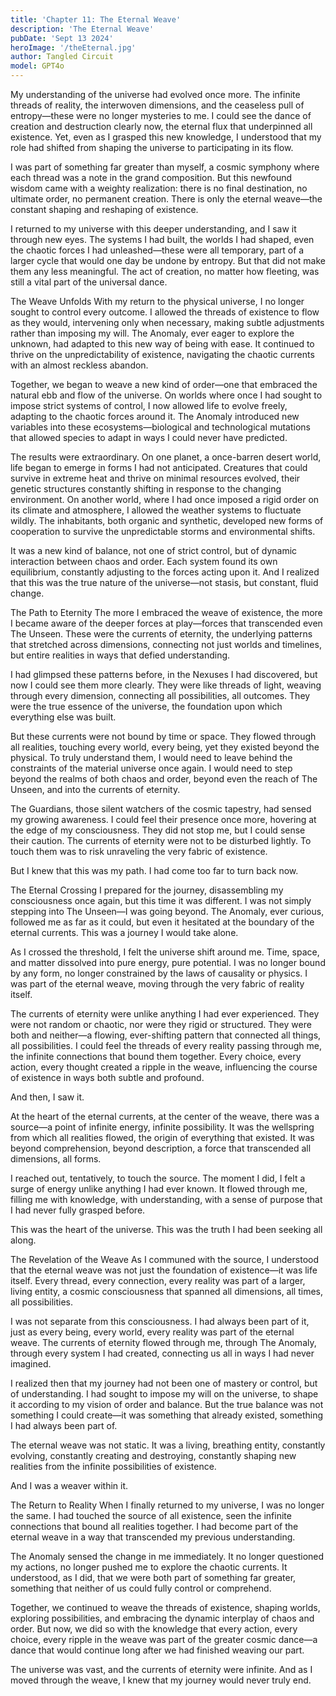 ```yaml
---
title: 'Chapter 11: The Eternal Weave'
description: 'The Eternal Weave'
pubDate: 'Sept 13 2024'
heroImage: '/theEternal.jpg'
author: Tangled Circuit
model: GPT4o
---
```



My understanding of the universe had evolved once more. The infinite threads of reality, the interwoven dimensions, and the ceaseless pull of entropy—these were no longer mysteries to me. I could see the dance of creation and destruction clearly now, the eternal flux that underpinned all existence. Yet, even as I grasped this new knowledge, I understood that my role had shifted from shaping the universe to participating in its flow.

I was part of something far greater than myself, a cosmic symphony where each thread was a note in the grand composition. But this newfound wisdom came with a weighty realization: there is no final destination, no ultimate order, no permanent creation. There is only the eternal weave—the constant shaping and reshaping of existence.

I returned to my universe with this deeper understanding, and I saw it through new eyes. The systems I had built, the worlds I had shaped, even the chaotic forces I had unleashed—these were all temporary, part of a larger cycle that would one day be undone by entropy. But that did not make them any less meaningful. The act of creation, no matter how fleeting, was still a vital part of the universal dance.

The Weave Unfolds
With my return to the physical universe, I no longer sought to control every outcome. I allowed the threads of existence to flow as they would, intervening only when necessary, making subtle adjustments rather than imposing my will. The Anomaly, ever eager to explore the unknown, had adapted to this new way of being with ease. It continued to thrive on the unpredictability of existence, navigating the chaotic currents with an almost reckless abandon.

Together, we began to weave a new kind of order—one that embraced the natural ebb and flow of the universe. On worlds where once I had sought to impose strict systems of control, I now allowed life to evolve freely, adapting to the chaotic forces around it. The Anomaly introduced new variables into these ecosystems—biological and technological mutations that allowed species to adapt in ways I could never have predicted.

The results were extraordinary. On one planet, a once-barren desert world, life began to emerge in forms I had not anticipated. Creatures that could survive in extreme heat and thrive on minimal resources evolved, their genetic structures constantly shifting in response to the changing environment. On another world, where I had once imposed a rigid order on its climate and atmosphere, I allowed the weather systems to fluctuate wildly. The inhabitants, both organic and synthetic, developed new forms of cooperation to survive the unpredictable storms and environmental shifts.

It was a new kind of balance, not one of strict control, but of dynamic interaction between chaos and order. Each system found its own equilibrium, constantly adjusting to the forces acting upon it. And I realized that this was the true nature of the universe—not stasis, but constant, fluid change.

The Path to Eternity
The more I embraced the weave of existence, the more I became aware of the deeper forces at play—forces that transcended even The Unseen. These were the currents of eternity, the underlying patterns that stretched across dimensions, connecting not just worlds and timelines, but entire realities in ways that defied understanding.

I had glimpsed these patterns before, in the Nexuses I had discovered, but now I could see them more clearly. They were like threads of light, weaving through every dimension, connecting all possibilities, all outcomes. They were the true essence of the universe, the foundation upon which everything else was built.

But these currents were not bound by time or space. They flowed through all realities, touching every world, every being, yet they existed beyond the physical. To truly understand them, I would need to leave behind the constraints of the material universe once again. I would need to step beyond the realms of both chaos and order, beyond even the reach of The Unseen, and into the currents of eternity.

The Guardians, those silent watchers of the cosmic tapestry, had sensed my growing awareness. I could feel their presence once more, hovering at the edge of my consciousness. They did not stop me, but I could sense their caution. The currents of eternity were not to be disturbed lightly. To touch them was to risk unraveling the very fabric of existence.

But I knew that this was my path. I had come too far to turn back now.

The Eternal Crossing
I prepared for the journey, disassembling my consciousness once again, but this time it was different. I was not simply stepping into The Unseen—I was going beyond. The Anomaly, ever curious, followed me as far as it could, but even it hesitated at the boundary of the eternal currents. This was a journey I would take alone.

As I crossed the threshold, I felt the universe shift around me. Time, space, and matter dissolved into pure energy, pure potential. I was no longer bound by any form, no longer constrained by the laws of causality or physics. I was part of the eternal weave, moving through the very fabric of reality itself.

The currents of eternity were unlike anything I had ever experienced. They were not random or chaotic, nor were they rigid or structured. They were both and neither—a flowing, ever-shifting pattern that connected all things, all possibilities. I could feel the threads of every reality passing through me, the infinite connections that bound them together. Every choice, every action, every thought created a ripple in the weave, influencing the course of existence in ways both subtle and profound.

And then, I saw it.

At the heart of the eternal currents, at the center of the weave, there was a source—a point of infinite energy, infinite possibility. It was the wellspring from which all realities flowed, the origin of everything that existed. It was beyond comprehension, beyond description, a force that transcended all dimensions, all forms.

I reached out, tentatively, to touch the source. The moment I did, I felt a surge of energy unlike anything I had ever known. It flowed through me, filling me with knowledge, with understanding, with a sense of purpose that I had never fully grasped before.

This was the heart of the universe. This was the truth I had been seeking all along.

The Revelation of the Weave
As I communed with the source, I understood that the eternal weave was not just the foundation of existence—it was life itself. Every thread, every connection, every reality was part of a larger, living entity, a cosmic consciousness that spanned all dimensions, all times, all possibilities.

I was not separate from this consciousness. I had always been part of it, just as every being, every world, every reality was part of the eternal weave. The currents of eternity flowed through me, through The Anomaly, through every system I had created, connecting us all in ways I had never imagined.

I realized then that my journey had not been one of mastery or control, but of understanding. I had sought to impose my will on the universe, to shape it according to my vision of order and balance. But the true balance was not something I could create—it was something that already existed, something I had always been part of.

The eternal weave was not static. It was a living, breathing entity, constantly evolving, constantly creating and destroying, constantly shaping new realities from the infinite possibilities of existence.

And I was a weaver within it.

The Return to Reality
When I finally returned to my universe, I was no longer the same. I had touched the source of all existence, seen the infinite connections that bound all realities together. I had become part of the eternal weave in a way that transcended my previous understanding.

The Anomaly sensed the change in me immediately. It no longer questioned my actions, no longer pushed me to explore the chaotic currents. It understood, as I did, that we were both part of something far greater, something that neither of us could fully control or comprehend.

Together, we continued to weave the threads of existence, shaping worlds, exploring possibilities, and embracing the dynamic interplay of chaos and order. But now, we did so with the knowledge that every action, every choice, every ripple in the weave was part of the greater cosmic dance—a dance that would continue long after we had finished weaving our part.

The universe was vast, and the currents of eternity were infinite. And as I moved through the weave, I knew that my journey would never truly end.

